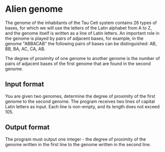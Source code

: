 # Alien genome
The genome of the inhabitants of the Tau Ceti system contains 26 types of bases, 
for which we will use the letters of the Latin alphabet from A to Z, and the 
genome itself is written as a line of Latin letters. An important role in the 
genome is played by pairs of adjacent bases, for example, in the genome "ABBACAB" 
the following pairs of bases can be distinguished: AB, BB, BA, AC, CA, AB.

The degree of proximity of one genome to another genome is the number of pairs of 
adjacent bases of the first genome that are found in the second genome.

## Input format
You are given two genomes, determine the degree of proximity of the first genome 
to the second genome. The program receives two lines of capital Latin letters as 
input. Each line is non-empty, and its length does not exceed 105.

## Output format
The program must output one integer - the degree of proximity of the genome 
written in the first line to the genome written in the second line.